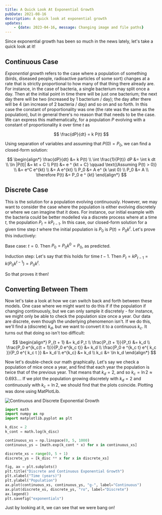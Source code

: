 ```yaml
---
title: A Quick Look At Exponential Growth
pubDate: 2021-08-16
description: A quick look at exponential growth
updates:
	- {date: 2023-04-16, message: Changing image and file paths}
---
```


Since exponential growth has been so much in the news lately, let's take a quick look at it!

## Continuous Case

_Exponential growth_ refers to the case where a population of something (birds, diseased people, radioactive particles of some sort) changes at a rate that is strictly proportional to how many of that thing there already are. For instance, in the case of bacteria, a single bacterium may split once a day. Then at the initial point in time there will be just one bacterium; the next day there will be two (increased by 1 bacterium / day); the day after there will be 4 (an increase of 2 bacteria / day) and so on and so forth. In this case the constant of proportionality was one (the rate was the same as the population), but in general there's no reason that that needs to be the case. We can express this mathematically, for a population $P$ evolving with a constant of proportionality $k$ over time $t$ as

$$
\frac{dP}{dt} = k P(t)
$$

Using separation of variables and assuming that $P(0) = P_0$, we can find a closed-form solution:

$$
\begin{align*}
\frac{dP}{dt} &= k P(t) \\
\int \frac{1}{P(t)} dP &= \int k dt  \\
\ln |P(t)| &= kt + C \\
P(t) &= e ^ {kt + C} \qquad \text{(Assuming P(t) > 0)} \\
 &= e^C e^{kt} \\
 &= A e^{kt} \\
P_0 &= A e^ {k \ast 0} \\
P_0 &= A \\
\therefore P(t) &= P_0 e ^ {kt}
\end{align*}
$$

## Discrete Case

This is the solution for a population evolving continuously. However, we may want to consider the case where the population is either evolving discretely or where we can imagine that it does. For instance, our initial example with the bacteria could be better modelled via a discrete process where at a time $t$, the population $P_t = kP_{t - 1}$. In this case, our closed-form solution for a given time step $t$ where the initial population is $P_0$ is $P(t) = P_0 k ^ t$. Let's prove this inductively:

Base case: $t = 0$. Then $P_0 = P_0 k ^ 0 = P_0$, as predicted.

Induction step: Let's say that this holds for time $t - 1$. Then $P_t = k P_{t - 1} = k \left( P_0 k^{t - 1} \right)  = P_0 k^t$.

So that proves it then!

## Converting Between Them

Now let's take a look at how we can switch back and forth between these models. One case where we might want to do this if if the population if changing continuously, but we can only sample it discretely - for instance, we might only be able to check the population size once a year. Our data are discrete, even though the underlying phenomenon isn't. If we do this, we'll find a (discrete) $k_d$, but we want to convert it to a continuous $k_c$. It turns out that doing so isn't too difficult:

$$
\begin{align*}
P_{t + 1} &= k_d P_t \\
\frac{P_{t + 1}}{P_t} &= k_d \\
\frac{P_0 e^{k_c(t + 1)}}{P_0 e^{k_c t}} &= k_d \\
\frac{P_0 e ^{k_c t} e^{ k_c }}{P_0 e^{ k_c t }} &= k_d \\
e^{k_c} &= k_d \\
k_c &= \ln k_d
\end{align*}
$$

Now let's double-check our math graphically. Let's say we check a population of mice once a year, and find that each year the population is twice that of the previous year. That means that $k_d = 2$, and so $k_c = \ln 2 \approx 0.693\dots$. If we plot the population growing discretely with $k_d = 2$ and continuously with $k_c = \ln 2$, we should find that the plots coincide. Plotting was done using MatPlotLib.

![Continuous and Discrete Exponential Growth](/exponentials.png)

```python
import math
import numpy as np
import matplotlib.pyplot as plt

k_disc = 2
k_cont = math.log(k_disc)

continuous_xs = np.linspace(0, 5, 1000)
continuous_ys = [math.exp(k_cont * x) for x in continuous_xs]

discrete_xs = range(0, 5 + 1)
discrete_ys = [k_disc ** x for x in discrete_xs]

fig, ax = plt.subplots()
plt.title("Discrete and Continuous Exponential Growth")
plt.xlabel("Time (years)")
plt.ylabel("Population")
ax.plot(continuous_xs, continuous_ys, "g-", label="Continuous")
ax.plot(discrete_xs, discrete_ys, "ro", label="Discrete")
ax.legend()
plt.savefig("exponentials")
```

Just by looking at it, we can see that we were bang on!
